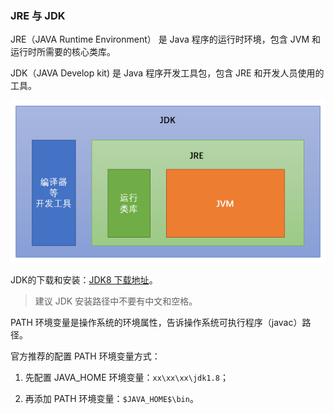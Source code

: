 ### JRE 与 JDK

JRE（JAVA  Runtime Environment） 是 Java 程序的运行时环境，包含 JVM 和运行时所需要的核心类库。

JDK（JAVA  Develop kit) 是 Java 程序开发工具包，包含 JRE 和开发人员使用的工具。

<div align="center">
<img src="./img/p18.png">
</div>

JDK的下载和安装：[JDK8 下载地址](https://www.oracle.com/java/technologies/javase-jdk8-downloads.html)。  
> 建议 JDK 安装路径中不要有中文和空格。

PATH 环境变量是操作系统的环境属性，告诉操作系统可执行程序（javac）路径。  

官方推荐的配置 PATH 环境变量方式：
1. 先配置 JAVA_HOME 环境变量：`xx\xx\xx\jdk1.8`；

2. 再添加 PATH 环境变量：`$JAVA_HOME$\bin`。